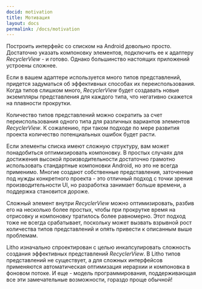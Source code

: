 ```yaml
---
docid: motivation
title: Мотивация
layout: docs
permalink: /docs/motivation
---
```


Построить интерфейс со списком на Android довольно просто. 
Достаточно указать компоновку элементов, подключить ее к адаптеру 
*RecyclerView* - и готово. Однако большинство настоящих приложений устроены сложнее.

Если в вашем адаптере используется много типов представлений, придется задуматься 
об эффективных способах их переиспользования. Когда типов слишком много, 
*RecyclerView* будет создавать новые экземпляры представления для каждого типа, 
что негативно скажется на плавности прокрутки.

Количество типов представлений можно сократить за счет переиспользования одного 
типа для различных вариантов элементов *RecyclerView*. К сожалению, при таком подходе 
по мере развития проекта количество потенциальных ошибок будет расти.

Если элементы списка имеют сложную структуру, вам может понадобиться оптимизировать компоновку. 
В простых случаях для достижения высокой производительности достаточно грамотно использовать 
стандартные компоновки Android, но это не всегда применимо. Многие создают собственные представления, 
заточенные под нужды конкретного проекта - это отличный подход с точки зрения производительности UI, 
но разработка занимает больше времени, а поддержка становится дороже.

Сложный элемент внутри *RecyclerView* можно оптимизировать, разбив его на несколько более простых, 
чтобы при прокрутке время на отрисовку и компоновку тратилось более равномерно. Этот подход тоже 
не всегда срабатывает, поскольку может вызвать взрывной рост количества типов представлений и 
опять привести к описанным выше проблемам.

Litho изначально спроектирован с целью инкапсулировать сложность создания 
эффективных представлений *RecyclerView*. В Litho типов представлений не существует, 
а для сложных интерфейсов применяются автоматическая оптимизация иерархии и 
компоновка в фоновом потоке. И еще - модель программирования, поддерживающая 
все эти замечательные возможности, гораздо проще обычной!
